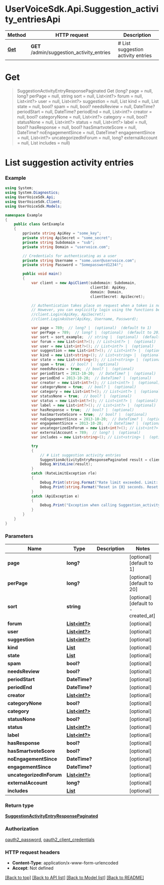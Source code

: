 # UserVoiceSdk.Api.Suggestion_activity_entriesApi

Method | HTTP request | Description
------------- | ------------- | -------------
[**Get**](Suggestion_activity_entriesApi.md#get) | **GET** /admin/suggestion_activity_entries | # List suggestion activity entries


<a name="get"></a>
# **Get**
> SuggestionActivityEntryResponsePaginated Get (long? page = null, long? perPage = null, string sort = null, List<int?> forum = null, List<int?> user = null, List<int?> suggestion = null, List<string> kind = null, List<string> state = null, bool? spam = null, bool? needsReview = null, DateTime? periodStart = null, DateTime? periodEnd = null, List<int?> creator = null, bool? categoryNone = null, List<int?> category = null, bool? statusNone = null, List<int?> status = null, List<int?> label = null, bool? hasResponse = null, bool? hasSmartvoteScore = null, DateTime? noEngagementSince = null, DateTime? engagementSince = null, List<int?> uncategorizedInForum = null, long? externalAccount = null, List<string> includes = null)

# List suggestion activity entries

### Example
```csharp
using System;
using System.Diagnostics;
using UserVoiceSdk.Api;
using UserVoiceSdk.Client;
using UserVoiceSdk.Models;

namespace Example
{
    public class GetExample
    {
        pprivate string ApiKey = "some_key";
        private string ApiSecret = "some_secret";
        private string Subdomain = "sub";
        private string Domain = "uservoice.com";

		// Credentials for authenticating as a user
		private string Username = "some.user@uservoice.com";
		private string Password = "Somepassword1234!";

        public void main()
        {
            var client = new ApiClient(subdomain: Subdomain,
									   clientId: ApiKey,
									   domain: Domain,
									   clientSecret: ApiSecret);

			// Authentication takes place on request when a token is not available
			// However, you can explicitly login using the functions below
			//client.Login(ApiKey, ApiSecret);
			//client.LoginAsUser(ApiKey, Username, Password);

            var page = 789;  // long? |  (optional)  (default to 1)
            var perPage = 789;  // long? |  (optional)  (default to 20)
            var sort = sort_example;  // string |  (optional)  (default to -created_at)
            var forum = new List<int?>(); // List<int?> |  (optional) 
            var user = new List<int?>(); // List<int?> |  (optional) 
            var suggestion = new List<int?>(); // List<int?> |  (optional) 
            var kind = new List<string>(); // List<string> |  (optional) 
            var state = new List<string>(); // List<string> |  (optional) 
            var spam = true;  // bool? |  (optional) 
            var needsReview = true;  // bool? |  (optional) 
            var periodStart = 2013-10-20;  // DateTime? |  (optional) 
            var periodEnd = 2013-10-20;  // DateTime? |  (optional) 
            var creator = new List<int?>(); // List<int?> |  (optional) 
            var categoryNone = true;  // bool? |  (optional) 
            var category = new List<int?>(); // List<int?> |  (optional) 
            var statusNone = true;  // bool? |  (optional) 
            var status = new List<int?>(); // List<int?> |  (optional) 
            var label = new List<int?>(); // List<int?> |  (optional) 
            var hasResponse = true;  // bool? |  (optional) 
            var hasSmartvoteScore = true;  // bool? |  (optional) 
            var noEngagementSince = 2013-10-20;  // DateTime? |  (optional) 
            var engagementSince = 2013-10-20;  // DateTime? |  (optional) 
            var uncategorizedInForum = new List<int?>(); // List<int?> |  (optional) 
            var externalAccount = 789;  // long? |  (optional) 
            var includes = new List<string>(); // List<string> |  (optional) 

            try
            {
                // # List suggestion activity entries
                SuggestionActivityEntryResponsePaginated result = client.Get(page, perPage, sort, forum, user, suggestion, kind, state, spam, needsReview, periodStart, periodEnd, creator, categoryNone, category, statusNone, status, label, hasResponse, hasSmartvoteScore, noEngagementSince, engagementSince, uncategorizedInForum, externalAccount, includes);
                Debug.WriteLine(result);
            }
            catch (RateLimitException rle)
            {
                Debug.Print(string.Format("Rate limit exceeded. Limit: {0}, Remaining: {1}, Reset: {2}", client.RateLimiting.Limit, client.RateLimiting.Remaining, client.RateLimiting.Reset);
                Debug.Print(string.Format("Reset in {0} seconds. Reset at {1} UTC", client.RateLimiting.ResetIn(), client.RateLimiting.ResetAt());
            }
            catch (ApiException e)
            {
                Debug.Print("Exception when calling Suggestion_activity_entriesApi.Get: " + e.Message );
            }
        }
    }
}
```

### Parameters

Name | Type | Description  | Notes
------------- | ------------- | ------------- | -------------
 **page** | **long?**|  | [optional] [default to 1]
 **perPage** | **long?**|  | [optional] [default to 20]
 **sort** | **string**|  | [optional] [default to -created_at]
 **forum** | [**List<int?>**](int?.md)|  | [optional] 
 **user** | [**List<int?>**](int?.md)|  | [optional] 
 **suggestion** | [**List<int?>**](int?.md)|  | [optional] 
 **kind** | [**List<string>**](string.md)|  | [optional] 
 **state** | [**List<string>**](string.md)|  | [optional] 
 **spam** | **bool?**|  | [optional] 
 **needsReview** | **bool?**|  | [optional] 
 **periodStart** | **DateTime?**|  | [optional] 
 **periodEnd** | **DateTime?**|  | [optional] 
 **creator** | [**List<int?>**](int?.md)|  | [optional] 
 **categoryNone** | **bool?**|  | [optional] 
 **category** | [**List<int?>**](int?.md)|  | [optional] 
 **statusNone** | **bool?**|  | [optional] 
 **status** | [**List<int?>**](int?.md)|  | [optional] 
 **label** | [**List<int?>**](int?.md)|  | [optional] 
 **hasResponse** | **bool?**|  | [optional] 
 **hasSmartvoteScore** | **bool?**|  | [optional] 
 **noEngagementSince** | **DateTime?**|  | [optional] 
 **engagementSince** | **DateTime?**|  | [optional] 
 **uncategorizedInForum** | [**List<int?>**](int?.md)|  | [optional] 
 **externalAccount** | **long?**|  | [optional] 
 **includes** | [**List<string>**](string.md)|  | [optional] 

### Return type

[**SuggestionActivityEntryResponsePaginated**](SuggestionActivityEntryResponsePaginated.md)

### Authorization

[oauth2_password](../README.md#oauth2_password), [oauth2_client_credentials](../README.md#oauth2_client_credentials)

### HTTP request headers

 - **Content-Type**: application/x-www-form-urlencoded
 - **Accept**: Not defined

[[Back to top]](#) [[Back to API list]](../README.md#documentation-for-api-endpoints) [[Back to Model list]](../README.md#documentation-for-models) [[Back to README]](../README.md)

